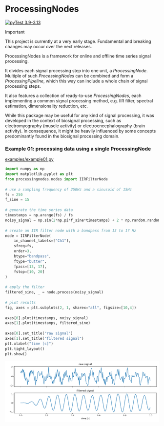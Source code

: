 # ProcessingNodes

[![pyTest 3.9-3.13](https://github.com/ClinicalNeurotechnologyLab/ProcessingNodes/actions/workflows/python-package.yml/badge.svg)](https://github.com/ClinicalNeurotechnologyLab/ProcessingNodes/actions/workflows/python-package.yml)

> [!IMPORTANT]
> This project is currently at a very early stage. Fundamental and breaking changes may occur over the next releases.

ProcessingNodes is a framework for online and offline time series signal processing.

It divides each signal processing step into one unit, a _ProcessingNode_. Multiple of such _ProcessingNodes_ can be combined and form a _ProcessingPipeline_, which this way can include a whole chain of signal processing steps.

It also features a collection of ready-to-use _ProcessingNodes_, each implementing a common signal processing method, e.g. IIR filter, spectral estimation, dimensionality reduction, etc.   

While this package may be useful for any kind of signal processing, it was developed in the context of biosignal processing, such as electromyography (muscle activity) or electroencephalography (brain activity). In consequence, it might be heavily influenced by some concepts predominantly found in the biosignal processing domain.


### Example 01: processing data using a single ProcessingNode

[examples/example01.py](./examples/example01.py)
```python
import numpy as np
import matplotlib.pyplot as plt
from processingnodes.nodes import IIRFilterNode

# use a sampling frequency of 250Hz and a sinusoid of 15Hz
fs = 250
f_sine = 15

# generate the time series data
timestamps = np.arange(fs) / fs
noisy_signal = np.sin(2*np.pi*f_sine*timestamps) + 2 * np.random.random(size=timestamps.size) 

# create an IIR filter node with a bandpass from 13 to 17 Hz
node = IIRFilterNode(
    in_channel_labels=["Ch1"],
    sfreq=fs,
    order=3,
    btype="bandpass",
    ftype="butter",
    fpass=[13, 17],
    fstop=[10, 20]
)

# apply the filter
filtered_sine, _ = node.process(noisy_signal)

# plot results
fig, axes = plt.subplots(2, 1, sharex="all", figsize=[10,4])

axes[0].plot(timestamps, noisy_signal)
axes[1].plot(timestamps, filtered_sine)

axes[0].set_title("raw signal")
axes[1].set_title("filtered signal")
plt.xlabel("time [s]")
plt.tight_layout()
plt.show()
```

![Plotted results from the above example code](./examples/example01_plot.png)

